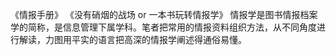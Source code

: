 《情报手册》
《没有硝烟的战场 or 一本书玩转情报学》
情报学是图书情报档案学的简称，是信息管理下属学科。笔者把常用的情报资料组织方法，从不同角度进行解读，力图用平实的语言把高深的情报学阐述得通俗易懂。



